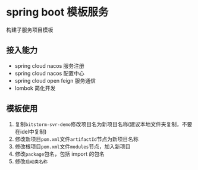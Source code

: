 # spring boot 模板服务

构建子服务项目模板

## 接入能力

* spring cloud nacos 服务注册
* spring cloud nacos 配置中心
* spring cloud open feign 服务通信
* lombok 简化开发

## 模板使用

1. 复制`bitstorm-svr-demo`修改项目名为新项目名称(建议本地文件夹复制，不要在idel中复制)
2. 修改新项目`pom.xml`文件`artifactId`节点为新项目名称 
3. 修改根项目`pom.xml`文件`modules`节点，加入新项目
4. 修改`package`包名，包括 import 的包名 
5. 修改`启动类名称`